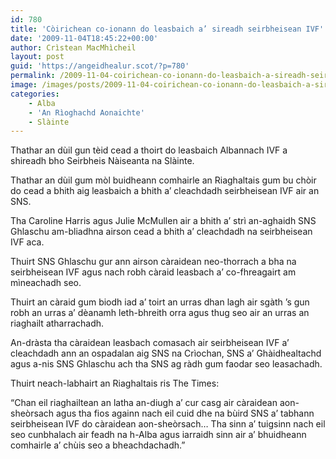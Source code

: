 ```yaml
---
id: 780
title: 'Còirichean co-ionann do leasbaich a’ sireadh seirbheisean IVF'
date: '2009-11-04T18:45:22+00:00'
author: Crìstean MacMhìcheil
layout: post
guid: 'https://angeidhealur.scot/?p=780'
permalink: /2009-11-04-coirichean-co-ionann-do-leasbaich-a-sireadh-seirbheisean-ivf/
image: /images/posts/2009-11-04-coirichean-co-ionann-do-leasbaich-a-sireadh-seirbheisean-ivf.webp
categories:
    - Alba
    - 'An Rìoghachd Aonaichte'
    - Slàinte
---
```


Thathar an dùil gun tèid cead a thoirt do leasbaich Albannach IVF a shireadh bho Seirbheis Nàiseanta na Slàinte.

Thathar an dùil gum mòl buidheann comhairle an Riaghaltais gum bu chòir do cead a bhith aig leasbaich a bhith a’ cleachdadh seirbheisean IVF air an SNS.

Tha Caroline Harris agus Julie McMullen air a bhith a’ strì an-aghaidh SNS Ghlaschu am-bliadhna airson cead a bhith a’ cleachdadh na seirbheisean IVF aca.

Thuirt SNS Ghlaschu gur ann airson càraidean neo-thorrach a bha na seirbheisean IVF agus nach robh càraid leasbach a’ co-fhreagairt am mìneachadh seo.

Thuirt an càraid gum biodh iad a’ toirt an urras dhan lagh air sgàth ’s gun robh an urras a’ dèanamh leth-bhreith orra agus thug seo air an urras an riaghailt atharrachadh.

An-dràsta tha càraidean leasbach comasach air seirbheisean IVF a’ cleachdadh ann an ospadalan aig SNS na Crìochan, SNS a’ Ghàidhealtachd agus a-nis SNS Ghlaschu ach tha SNS ag ràdh gum faodar seo leasachadh.

Thuirt neach-labhairt an Riaghaltais ris The Times:

“Chan eil riaghailtean an latha an-diugh a’ cur casg air càraidean aon-sheòrsach agus tha fios againn nach eil cuid dhe na bùird SNS a’ tabhann seirbheisean IVF do càraidean aon-sheòrsach… Tha sinn a’ tuigsinn nach eil seo cunbhalach air feadh na h-Alba agus iarraidh sinn air a’ bhuidheann comhairle a’ chùis seo a bheachdachadh.”
